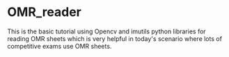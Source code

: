 # OMR_reader
This is the basic tutorial using Opencv and imutils python libraries for reading OMR sheets which is very helpful in today's scenario where lots of competitive exams use OMR sheets.
